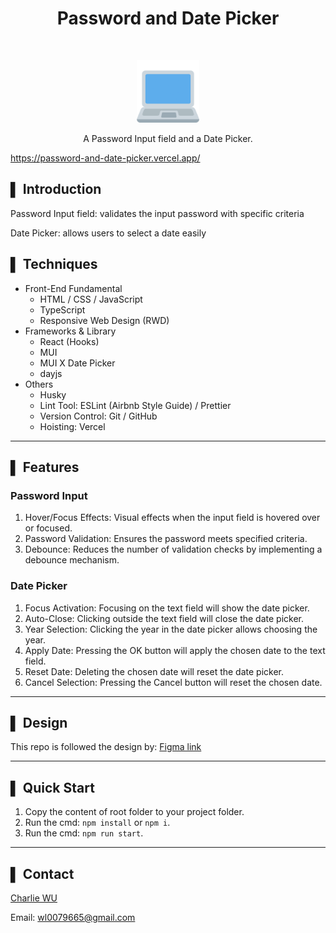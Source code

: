 <h1 align="center"> Password and Date Picker </h1> <br>

<p align="center">
  <a href="https://password-and-date-picker.vercel.app/">
    <img alt="password-and-date-picker" title="password-and-date-picker" src="public/logo512.png" width="100">
  </a>
</p>

<p align="center">
  A Password Input field and a Date Picker.
</p>

<https://password-and-date-picker.vercel.app/>

## ▌ Introduction

Password Input field: validates the input password with specific criteria

Date Picker: allows users to select a date easily

## ▌ Techniques

- Front-End Fundamental
  - HTML / CSS / JavaScript
  - TypeScript
  - Responsive Web Design (RWD)
- Frameworks & Library
  - React (Hooks)
  - MUI
  - MUI X Date Picker
  - dayjs
- Others
  - Husky
  - Lint Tool: ESLint (Airbnb Style Guide) / Prettier
  - Version Control: Git / GitHub
  - Hoisting: Vercel

---

## ▌ Features

### Password Input

1. Hover/Focus Effects: Visual effects when the input field is hovered over or focused.
2. Password Validation: Ensures the password meets specified criteria.
3. Debounce: Reduces the number of validation checks by implementing a debounce mechanism.

### Date Picker

1. Focus Activation: Focusing on the text field will show the date picker.
2. Auto-Close: Clicking outside the text field will close the date picker.
3. Year Selection: Clicking the year in the date picker allows choosing the year.
4. Apply Date: Pressing the OK button will apply the chosen date to the text field.
5. Reset Date: Deleting the chosen date will reset the date picker.
6. Cancel Selection: Pressing the Cancel button will reset the chosen date.

---

## ▌ Design

This repo is followed the design by: 
[Figma link](https://reurl.cc/93QMod)

---

## ▌ Quick Start

1. Copy the content of root folder to your project folder.
2. Run the cmd: `npm install` or `npm i`.
3. Run the cmd: `npm run start`.

---

## ▌ Contact

[Charlie WU](https://github.com/Chongfong)

Email: wl0079665@gmail.com
